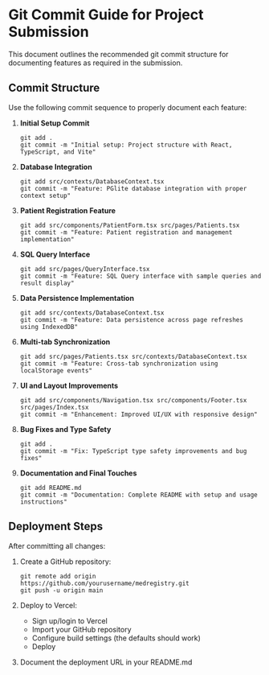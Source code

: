 # Git Commit Guide for Project Submission

This document outlines the recommended git commit structure for documenting features as required in the submission.

## Commit Structure

Use the following commit sequence to properly document each feature:

1. **Initial Setup Commit**

   ```
   git add .
   git commit -m "Initial setup: Project structure with React, TypeScript, and Vite"
   ```

2. **Database Integration**

   ```
   git add src/contexts/DatabaseContext.tsx
   git commit -m "Feature: PGlite database integration with proper context setup"
   ```

3. **Patient Registration Feature**

   ```
   git add src/components/PatientForm.tsx src/pages/Patients.tsx
   git commit -m "Feature: Patient registration and management implementation"
   ```

4. **SQL Query Interface**

   ```
   git add src/pages/QueryInterface.tsx
   git commit -m "Feature: SQL Query interface with sample queries and result display"
   ```

5. **Data Persistence Implementation**

   ```
   git add src/contexts/DatabaseContext.tsx
   git commit -m "Feature: Data persistence across page refreshes using IndexedDB"
   ```

6. **Multi-tab Synchronization**

   ```
   git add src/pages/Patients.tsx src/contexts/DatabaseContext.tsx
   git commit -m "Feature: Cross-tab synchronization using localStorage events"
   ```

7. **UI and Layout Improvements**

   ```
   git add src/components/Navigation.tsx src/components/Footer.tsx src/pages/Index.tsx
   git commit -m "Enhancement: Improved UI/UX with responsive design"
   ```

8. **Bug Fixes and Type Safety**

   ```
   git add .
   git commit -m "Fix: TypeScript type safety improvements and bug fixes"
   ```

9. **Documentation and Final Touches**
   ```
   git add README.md
   git commit -m "Documentation: Complete README with setup and usage instructions"
   ```

## Deployment Steps

After committing all changes:

1. Create a GitHub repository:

   ```
   git remote add origin https://github.com/yourusername/medregistry.git
   git push -u origin main
   ```

2. Deploy to Vercel:

   - Sign up/login to Vercel
   - Import your GitHub repository
   - Configure build settings (the defaults should work)
   - Deploy

3. Document the deployment URL in your README.md
